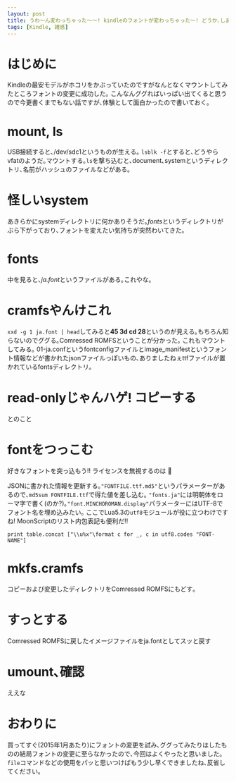 ```yaml
---
layout: post
title: うわ〜ん変わっちゃった〜〜! kindleのフォントが変わっちゃった〜! どうか､しましたか? kindleのフォントが変わってしまったのですが…｡
tags: [Kindle, 雑感]
---
```

# はじめに
Kindleの最安モデルがホコリをかぶっていたのですがなんとなくマウントしてみたところフォントの変更に成功した｡
こんなんググればいっぱい出てくると思うので今更書くまでもない話ですが､体験として面白かったので書いておく｡

# mount, ls
USB接続すると､/dev/sdc1というものが生える｡
`lsblk -f`とすると､どうやらvfatのようだ｡マウントする｡`ls`を撃ち込むと､document､systemというディレクトリ､名前がハッシュのファイルなどがある｡

# 怪しいsystem
あきらかにsystemディレクトリに何かありそうだ｡*fonts*というディレクトリがぶら下がっており､フォントを変えたい気持ちが突然わいてきた｡

# fonts
中を見ると､*ja.font*というファイルがある｡これやな｡

# cramfsやんけこれ
`xxd -g 1 ja.font | head`してみると**45 3d cd 28**というのが見える｡もちろん知らないのでググる｡Comressed ROMFSということが分かった｡
これもマウントしてみる｡
01-ja.confというfontconfigファイルとimage\_manifestというフォント情報などが書かれたjsonファイルっぽいもの､ありましたねぇttfファイルが置かれているfontsディレクトリ｡

# read-onlyじゃんハゲ! コピーする
とのこと

# fontをつっこむ
好きなフォントを突っ込もう!! ライセンスを無視するのは :no_good:

JSONに書かれた情報を更新する｡`"FONTFILE.ttf.md5"`というパラメーターがあるので､`md5sum FONTFILE.ttf`で得た値を差し込む｡
`"fonts.ja"`には明朝体をローマ字で書く(のか?)｡`"font.MINCHOROMAN.display"`パラメーターにはUTF-8でフォント名を埋め込みたい｡
ここでLua5.3の`utf8`モジュールが役に立つわけですね! MoonScriptのリスト内包表記も便利だ!!

```moon
print table.concat ["\\u%x"\format c for _, c in utf8.codes "FONT-NAME"]
```

# mkfs.cramfs
コピーおよび変更したディレクトリをComressed ROMFSにもどす｡

# すっとする
Comressed ROMFSに戻したイメージファイルをja.fontとしてスッと戻す

# umount､確認
ええな

# おわりに
買ってすぐ(2015年1月あたり)にフォントの変更を試み､ググってみたりはしたものの結局フォントの変更に至らなかったので､今回はよくやったと思いました｡
`file`コマンドなどの使用をパッと思いつけばもう少し早くできましたね､反省してください｡


